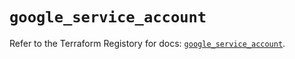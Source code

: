 # `google_service_account`

Refer to the Terraform Registory for docs: [`google_service_account`](https://registry.terraform.io/providers/hashicorp/google-beta/4.65.0/docs/resources/google_service_account).
